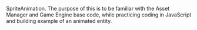 SpriteAnimation.
The purpose of this is to be familiar with the Asset Manager and Game Engine base code, while practicing coding in JavaScript and building example of an animated entity.

